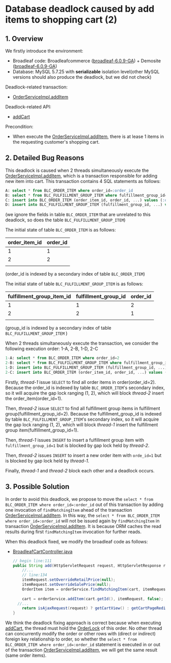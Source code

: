 # Database deadlock caused by add items to shopping cart (2)
## 1. Overview

We firstly introduce the environment:

- Broadleaf code: Broadleafcommerce ([broadleaf-6.0.9-GA](https://github.com/BroadleafCommerce/BroadleafCommerce/tree/broadleaf-6.0.9-GA)) + Demosite ([broadleaf-6.0.9-GA](https://github.com/BroadleafCommerce/DemoSite/tree/broadleaf-6.0.9-GA))
- Database: MySQL 5.7.25 with **serializable** isolation level(other MySQL versions should also produce the deadlock, but we did not check)

Deadlock-related transaction:  

- [OrderServiceImpl.addItem](https://github.com/BroadleafCommerce/BroadleafCommerce/blob/d4b48995dfeee46a4b227ce39783cff940254834/core/broadleaf-framework/src/main/java/org/broadleafcommerce/core/order/service/OrderServiceImpl.java#L634) 

Deadlock-related API:

- [addCart](https://github.com/BroadleafCommerce/BroadleafCommerce/blob/d4b48995dfeee46a4b227ce39783cff940254834/core/broadleaf-framework-web/src/main/java/org/broadleafcommerce/core/web/controller/cart/BroadleafCartController.java#L111)

Precondition:

- When execute the [OrderServiceImpl.addItem](https://github.com/BroadleafCommerce/BroadleafCommerce/blob/d4b48995dfeee46a4b227ce39783cff940254834/core/broadleaf-framework/src/main/java/org/broadleafcommerce/core/order/service/OrderServiceImpl.java#L634), there is at lease 1 items in the requesting customer's shopping cart.



## 2. Detailed Bug Reasons

This deadlock is caused when 2 threads simultaneously execute the  [OrderServiceImpl.addItem](https://github.com/BroadleafCommerce/BroadleafCommerce/blob/d4b48995dfeee46a4b227ce39783cff940254834/core/broadleaf-framework/src/main/java/org/broadleafcommerce/core/order/service/OrderServiceImpl.java#L634), which is a transaction responsible for adding new item into cart. This transaction contains 4 SQL statements as follows:

```sql
A: select * from BLC_ORDER_ITEM where order_id=:order_id
B: select * from BLC_FULFILLMENT_GROUP_ITEM where fulfillment_group_id=:fulfillment_group_id
C: insert into BLC_ORDER_ITEM (order_item_id, order_id, ...) values (:order_item_id, :order_id, ...)
D: insert into BLC_FULFILLMENT_GROUP_ITEM (fulfillment_group_id, ...) values(:fulfillment_group_id, ...)
```

(we ignore the fields in table `BLC_ORDER_ITEM` that are unrelated to this deadlock, so does the table `BLC_FULFILLMENT_GROUP_ITEM`)

The initial state of table `BLC_ORDER_ITEM` is as follows:

| order_item_id | order_id |
| ------------- | -------- |
| 1             | 1        |
| 2             | 2        |
|               |          |

(order_id is indexed by a secondary index of table  `BLC_ORDER_ITEM`)

The initial state of table `BLC_FULFILLMENT_GROUP_ITEM` is as follows:

| fulfillment_group_item_id | fulfillment_group_id | order_id |
| ------------------------- | -------------------- | -------- |
| 1                         | 1                    | 2        |
| 2                         | 2                    | 1        |
|                           |                      |          |

(group_id is indexed by a secondary index of table  `BLC_FULFILLMENT_GROUP_ITEM` )

When 2 threads simultaneously execute the transaction, we consider the following execution order: 1-A, 2-B, 1-D, 2-C

```sql
1-A: select * from BLC_ORDER_ITEM where order_id=2
2-B: select * from BLC_FULFILLMENT_GROUP_ITEM where fulfillment_group_id=2
1-D: insert into BLC_FULFILLMENT_GROUP_ITEM (fulfillment_group_id, ...) values(1, ...)
2-C: insert into BLC_ORDER_ITEM (order_item_id, order_id, ...) values (4, 1, ...)
```

Firstly, *thread-1* issue `SELECT` to find all order items in order(order_id=2). Because the order_id is indexed by table  `BLC_ORDER_ITEM`'s secondary index, so it will acquire the gap lock ranging (1, 2), which will block *thread-2* insert the order_item(order_id=1).

Then, *thread-2* issue `SELECT` to find all fulfillment group items in fulfillment group(fulfillment_group_id=2). Because the fulfillment_group_id is indexed by table  `BLC_FULFILLMENT_GROUP_ITEM`'s secondary index, so it will acquire the gap lock ranging (1, 2), which will block *thread-1* insert the fulfillment group item(fulfillment_group_id=1).

Then, *thread-1* issues `INSERT` to insert a  fulfillment group item with  `fulfillment_group_id=1` but is blocked by gap lock held by *thread-2*. 

Then, *thread-2* issues `INSERT` to insert a new order item with  `orde_id=1` but is blocked by gap lock held by *thread-1*. 

Finally, *thread-1* and *thread-2* block each other and a deadlock occurs.



## 3. Possible Solution

In order to avoid this deadlock, we propose to move the `select * from BLC_ORDER_ITEM where order_id=:order_id` out of this transaction by adding one invocation of `findMatchingItem` ahead of the transaction [OrderServiceImpl.addItem](https://github.com/BroadleafCommerce/BroadleafCommerce/blob/d4b48995dfeee46a4b227ce39783cff940254834/core/broadleaf-framework/src/main/java/org/broadleafcommerce/core/order/service/OrderServiceImpl.java#L634). In this way, the `select * from BLC_ORDER_ITEM where order_id=:order_id` will not be issued again by `findMatchingItem` in transaction [OrderServiceImpl.addItem](https://github.com/BroadleafCommerce/BroadleafCommerce/blob/d4b48995dfeee46a4b227ce39783cff940254834/core/broadleaf-framework/src/main/java/org/broadleafcommerce/core/order/service/OrderServiceImpl.java#L634). It is because ORM caches the read results during first `findMatchingItem` invocation for further reads.

When this deadlock fixed, we modify the broadleaf code as follows:

- [BroadleafCartController.java](https://github.com/BroadleafCommerce/BroadleafCommerce/blob/d4b48995dfeee46a4b227ce39783cff940254834/core/broadleaf-framework-web/src/main/java/org/broadleafcommerce/core/web/controller/cart/BroadleafCartController.java#L111)

  ```java
  // begin line:111
  public String add(HttpServletRequest request, HttpServletResponse response, Model model, OrderItemRequestDTO itemRequest) throws IOException, AddToCartException,   PricingException, NumberFormatException, RemoveFromCartException, IllegalArgumentException  {
      //...
      // line:134
      itemRequest.setOverrideRetailPrice(null);
      itemRequest.setOverrideSalePrice(null);
      OrderItem item = orderService.findMatchingItem(cart, itemRequest);
      
      cart = orderService.addItem(cart.getId(), itemRequest, false); // line:136
  	//...
      return isAjaxRequest(request) ? getCartView() : getCartPageRedirect(); // line:139
  }
  ```

We think the deadlock fixing approach is correct because when executing [addCart](https://github.com/BroadleafCommerce/BroadleafCommerce/blob/d4b48995dfeee46a4b227ce39783cff940254834/core/broadleaf-framework-web/src/main/java/org/broadleafcommerce/core/web/controller/cart/BroadleafCartController.java#L111), the thread must hold the [OrderLock](https://github.com/BroadleafCommerce/BroadleafCommerce/blob/655c3afeeb12f927a636eb43021cddee3d05133a/core/broadleaf-framework-web/src/main/java/org/broadleafcommerce/core/web/order/security/CartStateFilter.java#L104) of this order. No other thread can concurrently modify the order or other rows with (direct or indirect) foreign key relationship to order, so whether the  `select * from BLC_ORDER_ITEM where order_id=:order_id` statement is executed in or out of the transaction [OrderServiceImpl.addItem](https://github.com/BroadleafCommerce/BroadleafCommerce/blob/d4b48995dfeee46a4b227ce39783cff940254834/core/broadleaf-framework/src/main/java/org/broadleafcommerce/core/order/service/OrderServiceImpl.java#L634), we will get the same result (same order items).
